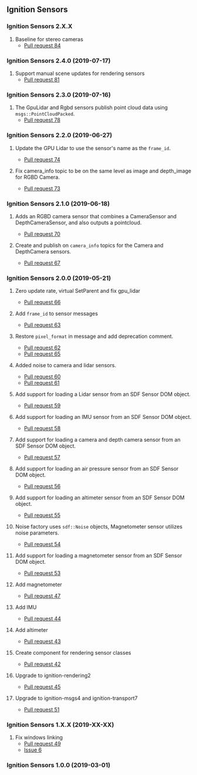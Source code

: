 ## Ignition Sensors

### Ignition Sensors 2.X.X

1. Baseline for stereo cameras
    * [Pull request 84](https://bitbucket.org/ignitionrobotics/ign-sensors/pull-requests/84)

### Ignition Sensors 2.4.0 (2019-07-17)

1. Support manual scene updates for rendering sensors
    * [Pull request 81](https://bitbucket.org/ignitionrobotics/ign-sensors/pull-requests/81)

### Ignition Sensors 2.3.0 (2019-07-16)

1. The GpuLidar and Rgbd sensors publish point cloud data using
   `msgs::PointCloudPacked`.
    * [Pull request 78](https://bitbucket.org/ignitionrobotics/ign-sensors/pull-requests/78)

### Ignition Sensors 2.2.0 (2019-06-27)

1. Update the GPU Lidar to use the sensor's name as the `frame_id`.
    * [Pull request 74](https://bitbucket.org/ignitionrobotics/ign-sensors/pull-requests/74)

1. Fix camera_info topic to be on the same level as image and depth_image for RGBD Camera.
    * [Pull request 73](https://bitbucket.org/ignitionrobotics/ign-sensors/pull-requests/73)

### Ignition Sensors 2.1.0 (2019-06-18)

1. Adds an RGBD camera sensor that combines a CameraSensor and DepthCameraSensor, and also
   outputs a pointcloud.
    * [Pull request 70](https://bitbucket.org/ignitionrobotics/ign-sensors/pull-requests/70)

1. Create and publish on `camera_info` topics for the Camera and DepthCamera
   sensors.
    * [Pull request 67](https://bitbucket.org/ignitionrobotics/ign-sensors/pull-requests/67)

### Ignition Sensors 2.0.0 (2019-05-21)

1. Zero update rate, virtual SetParent and fix gpu_lidar
    * [Pull request 66](https://bitbucket.org/ignitionrobotics/ign-sensors/pull-requests/66)

1. Add `frame_id` to sensor messages
    * [Pull request 63](https://bitbucket.org/ignitionrobotics/ign-sensors/pull-requests/63)

1. Restore `pixel_format` in message and add deprecation comment.
    * [Pull request 62](https://bitbucket.org/ignitionrobotics/ign-sensors/pull-request/62)
    * [Pull request 65](https://bitbucket.org/ignitionrobotics/ign-sensors/pull-request/65)

1. Added noise to  camera and lidar sensors.
    * [Pull request 60](https://bitbucket.org/ignitionrobotics/ign-sensors/pull-request/60)
    * [Pull request 61](https://bitbucket.org/ignitionrobotics/ign-sensors/pull-request/61)

1. Add support for loading a Lidar sensor from an SDF Sensor DOM object.
    * [Pull request 59](https://bitbucket.org/ignitionrobotics/ign-sensors/pull-request/59)

1. Add support for loading an IMU sensor from an SDF Sensor DOM object.
    * [Pull request 58](https://bitbucket.org/ignitionrobotics/ign-sensors/pull-request/58)

1. Add support for loading a camera and depth camera sensor from an SDF Sensor DOM object.
    * [Pull request 57](https://bitbucket.org/ignitionrobotics/ign-sensors/pull-request/57)

1. Add support for loading an air pressure sensor from an SDF Sensor DOM object.
    * [Pull request 56](https://bitbucket.org/ignitionrobotics/ign-sensors/pull-request/56)

1. Add support for loading an altimeter sensor from an SDF Sensor DOM object.
    * [Pull request 55](https://bitbucket.org/ignitionrobotics/ign-sensors/pull-request/55)

1. Noise factory uses `sdf::Noise` objects, Magnetometer sensor utilizes
   noise parameters.
    * [Pull request 54](https://bitbucket.org/ignitionrobotics/ign-sensors/pull-request/54)

1. Add support for loading a magnetometer sensor from an SDF Sensor DOM object.
    * [Pull request 53](https://bitbucket.org/ignitionrobotics/ign-sensors/pull-request/53)

1. Add magnetometer
    * [Pull request 47](https://bitbucket.org/ignitionrobotics/ign-sensors/pull-request/47)

1. Add IMU
    * [Pull request 44](https://bitbucket.org/ignitionrobotics/ign-sensors/pull-request/44)

1. Add altimeter
    * [Pull request 43](https://bitbucket.org/ignitionrobotics/ign-sensors/pull-request/43)

1. Create component for rendering sensor classes
   * [Pull request 42](https://bitbucket.org/ignitionrobotics/ign-sensors/pull-requests/42)

1. Upgrade to ignition-rendering2
   * [Pull request 45](https://bitbucket.org/ignitionrobotics/ign-sensors/pull-requests/45)

1. Upgrade to ignition-msgs4 and ignition-transport7
   * [Pull request 51](https://bitbucket.org/ignitionrobotics/ign-sensors/pull-requests/51)

### Ignition Sensors 1.X.X (2019-XX-XX)

1. Fix windows linking
    * [Pull request 49](https://bitbucket.org/osrf/gazebo/pull-request/49)
    * [Issue 6](https://bitbucket.org/osrf/gazebo/issues/6)

### Ignition Sensors 1.0.0 (2019-03-01)
